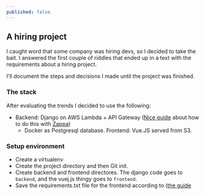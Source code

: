 ```yaml
---
published: false
---
```

## A hiring project

I caught word that some company was hiring devs, so I decided to take the bait. I answered the first couple of riddles that ended up in a text with the requirements about a hiring project.

 I'll document the steps and decisions I made until the project was finished.

### The stack

After evaluating the trends I decided to use the following:

- Backend: Django on AWS Lambda + API Gateway ([Nice guide](https://blog.apcelent.com/deploy-django-app-aws-lambda.html) about how to do this with [Zappa](https://www.zappa.io/))
  - Docker as Postgresql database.
Frontend: Vue.JS served from S3.


### Setup environment

- Create a virtualenv
- Create the project directory and then Git init.
- Create backend and frontend directores. The django code goes to `backend`, and the vuej.js thingy goes to `frontend`.
- Save the requirements.txt file for the frontend according to ([the guide](https://blog.apcelent.com/deploy-django-app-aws-lambda.html)



